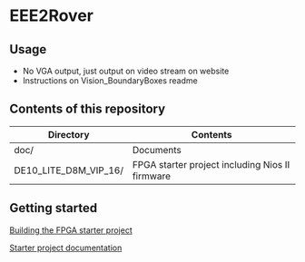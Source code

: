 # EEE2Rover

## Usage
- No VGA output, just output on video stream on website
- Instructions on Vision_BoundaryBoxes readme

## Contents of this repository
  Directory | Contents
  --------- | --------
  doc/      | Documents
  DE10_LITE_D8M_VIP_16/ | FPGA starter project including Nios II firmware

## Getting started

  [Building the FPGA starter project](doc/FPGA-installation.md)
  
  [Starter project documentation](doc/FPGA-system.md)
  
